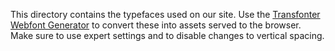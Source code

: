 This directory contains the typefaces used on our site. Use the [Transfonter Webfont Generator](https://transfonter.org/) to convert these into assets served to the browser. Make sure to use expert settings and to disable changes to vertical spacing.
